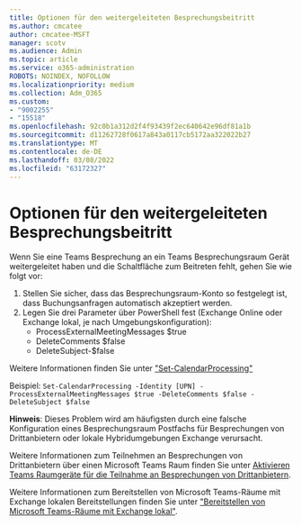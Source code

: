 ```yaml
---
title: Optionen für den weitergeleiteten Besprechungsbeitritt
ms.author: cmcatee
author: cmcatee-MSFT
manager: scotv
ms.audience: Admin
ms.topic: article
ms.service: o365-administration
ROBOTS: NOINDEX, NOFOLLOW
ms.localizationpriority: medium
ms.collection: Adm_O365
ms.custom:
- "9002255"
- "15518"
ms.openlocfilehash: 92c0b1a312d2f4f93439f2ec640642e96df81a1b
ms.sourcegitcommit: d11262728f0617a843a0117cb5172aa322022b27
ms.translationtype: MT
ms.contentlocale: de-DE
ms.lasthandoff: 03/08/2022
ms.locfileid: "63172327"
---
```

# <a name="forwarded-meeting-join-options"></a>Optionen für den weitergeleiteten Besprechungsbeitritt

Wenn Sie eine Teams Besprechung an ein Teams Besprechungsraum Gerät weitergeleitet haben und die Schaltfläche zum Beitreten fehlt, gehen Sie wie folgt vor:

1. Stellen Sie sicher, dass das Besprechungsraum-Konto so festgelegt ist, dass Buchungsanfragen automatisch akzeptiert werden.
1. Legen Sie drei Parameter über PowerShell fest (Exchange Online oder Exchange lokal, je nach Umgebungskonfiguration):
    - ProcessExternalMeetingMessages $true
    - DeleteComments $false
    - DeleteSubject-$false

Weitere Informationen finden Sie unter ["Set-CalendarProcessing"](https://docs.microsoft.com/powershell/module/exchange/mailboxes/set-calendarprocessing?view=exchange-ps&preserve-view=true)

Beispiel: `Set-CalendarProcessing -Identity [UPN] -ProcessExternalMeetingMessages $true -DeleteComments $false -DeleteSubject $false`

**Hinweis**: Dieses Problem wird am häufigsten durch eine falsche Konfiguration eines Besprechungsraum Postfachs für Besprechungen von Drittanbietern oder lokale Hybridumgebungen Exchange verursacht.

Weitere Informationen zum Teilnehmen an Besprechungen von Drittanbietern über einen Microsoft Teams Raum finden Sie unter [Aktivieren Teams Raumgeräte für die Teilnahme an Besprechungen von Drittanbietern](https://docs.microsoft.com/microsoftteams/rooms/third-party-join#step-1-allow-calendar-invite-processing-for-third-party-meetings).

Weitere Informationen zum Bereitstellen von Microsoft Teams-Räume mit Exchange lokalen Bereitstellungen finden Sie unter ["Bereitstellen von Microsoft Teams-Räume mit Exchange lokal"](https://docs.microsoft.com/microsoftteams/rooms/with-exchange-on-premises).
